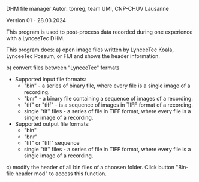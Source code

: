 DHM file manager
 Autor: tonreg, team UMI, CNP-CHUV Lausanne

 Version 01 - 28.03.2024

This program is used to post-process data recorded during one experience with a LynceeTec DHM.

This program does:
a) open image files written by LynceeTec Koala, LynceeTec Possum, or FIJI and shows the header information.

b) convert files between "LynceeTec" formats
   - Supported input file formats:
     - "bin" - a series of binary file, where every file is a single image of a recording.
     - "bnr" - a binary file containing a sequence of images of a recording.
     - "tif" or "tiff" - is a sequence of images in TIFF format of a recording.
     - single "tif" files - a series of file in TIFF format, where every file is a single image of a recording.
   - Supported output file formats:
     - "bin"
     - "bnr"
     - "tif" or "tiff" sequence
     - single "tif" files - a series of file in TIFF format, where every file is a single image of a recording.

c) modify the header of all bin files of a choosen folder. Click button "Bin-file header mod" to access this function.
